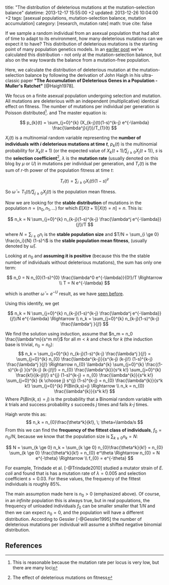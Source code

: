 title: "The distribution of deleterious mutations at the mutation-selection balance"
datetime: 2013-12-17 15:55:00 +2
updated: 2013-12-26 10:04:00 +2
tags: [asexual populations, mutation-selection balance, mutation accumulation]
category: [research, mutation rate]
math: true
cite: false

If we sample a random individual from an asexual population that had allot of time to adapt to its environment, how many deleterious mutations can we expect it to have? This distribution of deleterious mutations is the starting point of many population genetics models. In an [eariler post] we've calculated this distribution - not only at the mutation-selection balance, but also on the way towards the balance from a mutation-free population. 

Here, we calculate the distribution of deleterious mutation at the mutation-selection balance by following the derivation of John Haigh in his ultra-classic paper **"The Accumulation of Deleterious Genes in a Population - Muller's Ratchet"** [@Haigh1978].

We focus on a finite asexual population undergoing selection and mutation. All mutations are deleterious with an independent (multiplicative) identical effect on fitness. The number of mutations per individual per generation is Poisson distributed[^poisson]. and The master equation is: 

$$
p_{k}(t) = \sum_{j=0}^{k} (X_{k-j}(t)(1-s)^{k-j} e^{-\lambda} \frac{\lambda^j}{j!})/T_{1}(t)
$$

$X_i(t)$ is a multinomial random variable representing the **number of individuals with *i* deleterious mutations at time *t***, $p_k(t)$ is the multinomial probability for $X_k(t+1)$ (or the expected value of $X_k(t+1)/\sum_{j\ge 0}{X_j(t+1)}$), *s* is the **selection coefficient**[^s], $\lambda$ is the **mutation rate** (usually denoted on this blog by $\mu$ or *U*) in mutations per individual per generation, and $T_{r}(t)$ is the sum of *r*-th power of the population fitness at time *t*:

$$
T_{r}(t) = \sum_{i\ge 0} X_{i}(t) (1-s)^{ir}
$$

So $\bar{\omega} = T_{1}(t) / \sum_{j\ge 0}{X_j(t)}$ is the population mean fitness.

Now we are looking for the **stable distribution** of mutations in the population $n=(n_0, n_1, ...)$ for which $E[X(t+1) | X(t) = n] = n$.
This is:

$$
n_k = N \sum_{j=0}^{k} n_{k-j}(1-s)^{k-j} \frac{\lambda^j e^{-\lambda}}{j!}/T
$$

where $N=\sum_{i \ge 0} n_i$ is the **stable population size** and $T/N = \sum_{i \ge 0} \frac{n_i}{N} (1-s)^i$ is the **stable population mean fitness**, (usually denoted by $\bar{\omega}$).

Looking at $n_0$ and **assuming it is positive** (because this the the stable number of individuals without deleterious mutations), the sum has only one term:

$$
n_0 = N n_{0}(1-s)^{0} \frac{\lambda^0 e^{-\lambda}}{0!}/T \Rightarrow \\
T = N e^{-\lambda}
$$

which is another $\bar{\omega} = e^{-U}$ result, as we have [seen before](/mean-fitness-at-the-mutation-selection-balance/).

Using this identify, we get

$$
n_k = N \sum_{j=0}^{k} n_{k-j}(1-s)^{k-j} \frac{\lambda^j e^{-\lambda}}{j!}/N e^{-\lambda} \Rightarrow \\
n_k = \sum_{j=0}^{k} n_{k-j}(1-s)^{k-j} \frac{\lambda^j }{j!}
$$

We find the solution using induction, assume that $n_m = n_0 \frac{\lambda^m}{s^m m!}$ for all $m<k$ and check for $k$ (the induction base is trivial, $n_0=n_0$):
$$
n_k = \sum_{j=0}^{k} n_{k-j}(1-s)^{k-j} \frac{\lambda^j }{j!} =
\sum_{j=0}^{k} n_{0} \frac{\lambda^{k-j}}{s^{k-j} (k-j)!} (1-s)^{k-j} \frac{\lambda^j }{j!} \Rightarrow
 n_{0} \lambda^{k} \sum_{j=0}^{k} \frac{(1-s)^{k-j} }{s^{k-j} (k-j)!j!}  =
 n_{0} \frac{\lambda^{k}}{s^k k!} \sum_{j=0}^{k} \frac{k!}{(k-j)!j!} s^{j} (1-s)^{k-j}  =
 n_{0} \frac{\lambda^{k}}{s^k k!}  \sum_{j=0}^{k} {k \choose j} s^{j} (1-s)^{k-j}  =
 n_{0} \frac{\lambda^{k}}{s^k k!} \sum_{j=0}^{k} P(Bin(k,s)=j)  \Rightarrow \\
n_k = n_{0} \frac{\lambda^{k}}{s^k k!}
$$ 
Where $P(Bin(k,s)=j)$ is the probability that a Binomial random variable with *k* trials and success probability *s* succeeds *j* times and fails *k-j* times. 

Haigh wrote this as:
$$
n_k = n_{0}\frac{\theta^k}{k!}, \; \theta=\lambda/s
$$
From this we can find the **frequency of the fittest class of individuals**, $f_0 = n_0/N$, because we know that the population size is $\sum_{k \ge 0} n_k = N$:

$$
N = \sum_{k \ge 0} n_k = 
\sum_{k \ge 0} n_{0}\frac{\theta^k}{k!} = 
n_{0} \sum_{k \ge 0} \frac{\theta^k}{k!} = 
n_{0} e^\theta \Rightarrow 
n_{0} = N e^{-\theta} \Rightarrow \\
f_{0} = e^{-\theta}
$$

For example, Trindade et al. [-@Trindade2010] studied a mutator strain of *E. coli* and found that is has a mutation rate of $\lambda=0.005$ and selection coefficient $s=0.03$. For these values, the frequency of the fittest individuals is roughly 85%. 

The main assumption made here is $n_0 > 0$ (emphasized above). Of course, in an *infinite* population this is always true, but in real populations, the frequency of unloaded individuals $f_0$ can be smaller smaller that $1/N$ and then we can expect $n_0=0$, and the population will have a different distribution. According to Gessler [-@Gessler1995] the number of deleterious mutations per individual will assume a shifted negative binomial distribution.

## References

[^s]: The effect of deleterious mutations on fitness

[^poisson]: This is reasonable because the mutation rate per locus is very low, but there are many loci

[eariler post]: /mean-fitness-at-the-mutation-selection-balance/
